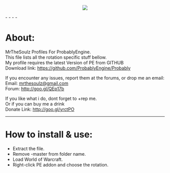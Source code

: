<p align="center">
  <img src="http://imageshack.us/a/img30/7927/2ex7.jpg"/>
</p>
- - - -

About:  
============================
MrTheSoulz Profiles For ProbablyEngine.  
This file lists all the rotation specific stuff bellow.  
My profile requires the latest Version of PE from GITHUB  
Download link: https://github.com/ProbablyEngine/Probably  
  
If you encounter any issues, report them at the forums, or drop me an email:  
Email: mrthesoulz@gmail.com  
Forum: http://goo.gl/QEp17b  
  
If you like what i do, dont forget to +rep me.  
Or if you can buy me a drink  
Donate Link: http://goo.gl/yrctPO  
  
---------------------------------------------------------------
How to install & use:  
============================
* Extract the file.  
* Remove -master from folder name.  
* Load World of Warcraft.  
* Right-click PE addon and choose the rotation.
